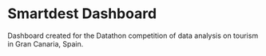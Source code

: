 # Smartdest Dashboard

Dashboard created for the Datathon competition of data analysis on tourism in Gran Canaria, Spain.
